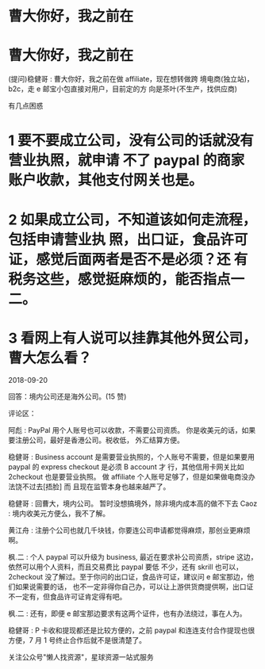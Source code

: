 # 曹大你好，我之前在

# 曹大你好，我之前在

(提问)稳健哥 : 曹大你好，我之前在做 affiliate，现在想转做跨 境电商(独立站)，b2c，走 e 邮宝小包直接对用户，目前定的方 向是茶叶(不生产，找供应商)

有几点困惑

# 1 要不要成立公司，没有公司的话就没有营业执照，就申请 不了 paypal 的商家账户收款，其他支付网关也是。

# 2 如果成立公司，不知道该如何走流程，包括申请营业执 照，出口证，食品许可证，感觉后面两者是否不是必须？还 有税务这些，感觉挺麻烦的，能否指点一二。

# 3 看网上有人说可以挂靠其他外贸公司，曹大怎么看？

2018-09-20

回答：境内公司还是海外公司。(15 赞)

评论区：

阿彪 : PayPal 用个人账号也可以收款，不需要公司资质。 你是收美元的话，如果要注册公司，最好是香港公司。税收低， 外汇结算方便。

稳健哥 : Business account 是需要营业执照的，个人账号不需要，但是如果要用 paypal 的 express checkout 是必须 B account 才 行，其他信用卡网关比如 2checkout 也是要营业执照。 做 affiliate 个人账号足够了，但是如果做电商没办法饶不过去[捂脸] 而 且现在监管本身也越来越严了。

稳健哥 : 回曹大，境内公司。 暂时没想搞境外，除非境内成本高的做不下去 Caoz : 境内收美元方便么，我不了解。

黄江舟 : 注册个公司也就几千块钱，你要连公司申请都觉得麻烦，那创业更麻烦啊。

枫.二 : 个人 paypal 可以升级为 business, 最近在要求补公司资质，stripe 这边，依然可以用个人资料，而且交易费比 paypal 要低 不少，还有 skrill 也可以，2checkout 没了解过。至于你问的出口证，食品许可证，建议问 e 邮宝那边，他们如果说需要的话， 也不一定非得你自己办，可以让上游供货商提供啊，出口证不一定有，但食品许可证肯定得有吧。

枫.二 : 还有，即便 e 邮宝那边要求有这两个证件，也有办法绕过，事在人为。

稳健哥 : P 卡收和提现都还是比较方便的，之前 paypal 和连连支付合作提现也很方便，7 月 1 号终止合作后就不是很清楚了。

关注公众号"懒人找资源"，星球资源一站式服务